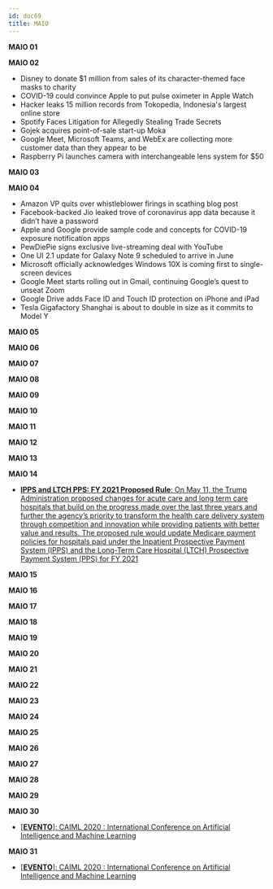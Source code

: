 ```yaml
---
id: doc69
title: MAIO
---
```


**MAIO 01**

**MAIO 02**

- Disney to donate $1 million from sales of its character-themed face masks to charity
- COVID-19 could convince Apple to put pulse oximeter in Apple Watch
- Hacker leaks 15 million records from Tokopedia, Indonesia's largest online store
- Spotify Faces Litigation for Allegedly Stealing Trade Secrets
- Gojek acquires point-of-sale start-up Moka
- Google Meet, Microsoft Teams, and WebEx are collecting more customer data than they appear to be
- Raspberry Pi launches camera with interchangeable lens system for $50

**MAIO 03**

**MAIO 04**

- Amazon VP quits over whistleblower firings in scathing blog post
- Facebook-backed Jio leaked trove of coronavirus app data because it didn’t have a password
- Apple and Google provide sample code and concepts for COVID-19 exposure notification apps
- PewDiePie signs exclusive live-streaming deal with YouTube
- One UI 2.1 update for Galaxy Note 9 scheduled to arrive in June
- Microsoft officially acknowledges Windows 10X is coming first to single-screen devices
- Google Meet starts rolling out in Gmail, continuing Google’s quest to unseat Zoom
- Google Drive adds Face ID and Touch ID protection on iPhone and iPad
- Tesla Gigafactory Shanghai is about to double in size as it commits to Model Y

**MAIO 05**

**MAIO 06**

**MAIO 07**

**MAIO 08**

**MAIO 09**

**MAIO 10**

**MAIO 11**

**MAIO 12**

**MAIO 13**

**MAIO 14**

- [**IPPS and LTCH PPS: FY 2021 Proposed Rule**: On May 11, the Trump Administration proposed changes for acute care and long term care hospitals that build on the progress made over the last three years and further the agency’s priority to transform the health care delivery system through competition and innovation while providing patients with better value and results. The proposed rule would update Medicare payment policies for hospitals paid under the Inpatient Prospective Payment System (IPPS) and the Long-Term Care Hospital (LTCH) Prospective Payment System (PPS) for FY 2021](https://www.federalregister.gov/documents/2020/05/29/2020-10122/medicare-programs-hospital-inpatient-prospective-payment-systems-for-acute-care-hospitals-and-the)

**MAIO 15**

**MAIO 16**

**MAIO 17**

**MAIO 18**

**MAIO 19**

**MAIO 20**

**MAIO 21**

**MAIO 22**

**MAIO 23**

**MAIO 24**

**MAIO 25**

**MAIO 26**

**MAIO 27**

**MAIO 28**

**MAIO 29**

**MAIO 30**

- [[**EVENTO**]: CAIML 2020 : International Conference on Artificial Intelligence and Machine Learning](https://itcse2020.org/caiml/index.html)

**MAIO 31**

- [[**EVENTO**]: CAIML 2020 : International Conference on Artificial Intelligence and Machine Learning](https://itcse2020.org/caiml/index.html)

